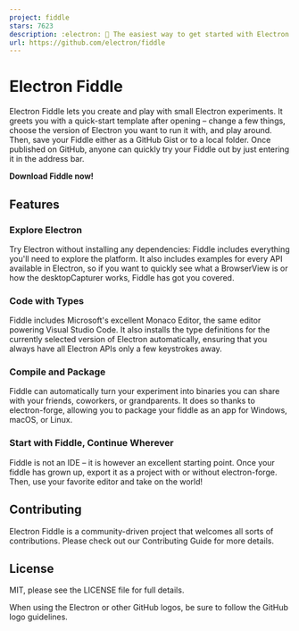 ```yaml
---
project: fiddle
stars: 7623
description: :electron: 🚀 The easiest way to get started with Electron
url: https://github.com/electron/fiddle
---
```


Electron Fiddle
===============

Electron Fiddle lets you create and play with small Electron experiments. It greets you with a quick-start template after opening – change a few things, choose the version of Electron you want to run it with, and play around. Then, save your Fiddle either as a GitHub Gist or to a local folder. Once published on GitHub, anyone can quickly try your Fiddle out by just entering it in the address bar.

**Download Fiddle now!**

Features
--------

### Explore Electron

Try Electron without installing any dependencies: Fiddle includes everything you'll need to explore the platform. It also includes examples for every API available in Electron, so if you want to quickly see what a BrowserView is or how the desktopCapturer works, Fiddle has got you covered.

### Code with Types

Fiddle includes Microsoft's excellent Monaco Editor, the same editor powering Visual Studio Code. It also installs the type definitions for the currently selected version of Electron automatically, ensuring that you always have all Electron APIs only a few keystrokes away.

### Compile and Package

Fiddle can automatically turn your experiment into binaries you can share with your friends, coworkers, or grandparents. It does so thanks to electron-forge, allowing you to package your fiddle as an app for Windows, macOS, or Linux.

### Start with Fiddle, Continue Wherever

Fiddle is not an IDE – it is however an excellent starting point. Once your fiddle has grown up, export it as a project with or without electron-forge. Then, use your favorite editor and take on the world!

Contributing
------------

Electron Fiddle is a community-driven project that welcomes all sorts of contributions. Please check out our Contributing Guide for more details.

License
-------

MIT, please see the LICENSE file for full details.

When using the Electron or other GitHub logos, be sure to follow the GitHub logo guidelines.
